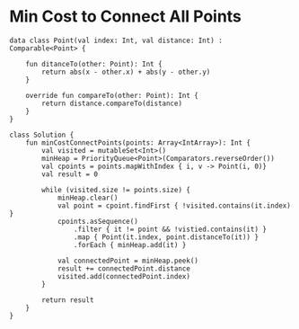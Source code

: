 

# Min Cost to Connect All Points

    data class Point(val index: Int, val distance: Int) : Comparable<Point> {

        fun ditanceTo(other: Point): Int {
            return abs(x - other.x) + abs(y - other.y)
        }

        override fun compareTo(other: Point): Int {
            return distance.compareTo(distance)
        }
    }

    class Solution {
        fun minCostConnectPoints(points: Array<IntArray>): Int {
            val visited = mutableSet<Int>()
            minHeap = PriorityQueue<Point>(Comparators.reverseOrder())
            val cpoints = points.mapWithIndex { i, v -> Point(i, 0)}
            val result = 0

            while (visited.size != points.size) {
                minHeap.clear()
                val point = cpoint.findFirst { !visited.contains(it.index) }
                cpoints.asSequence()
                    .filter { it != point && !vistied.contains(it) }
                    .map { Point(it.index, point.distanceTo(it)) }
                    .forEach { minHeap.add(it) }

                val connectedPoint = minHeap.peek()
                result += connectedPoint.distance
                visited.add(connectedPoint.index)
            }
            
            return result
        }
    }